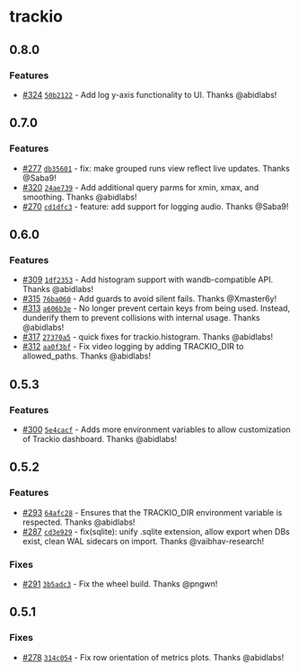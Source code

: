# trackio

## 0.8.0

### Features

- [#324](https://github.com/gradio-app/trackio/pull/324) [`50b2122`](https://github.com/gradio-app/trackio/commit/50b2122e7965ac82a72e6cb3b7d048bc10a2a6b1) - Add log y-axis functionality to UI.  Thanks @abidlabs!

## 0.7.0

### Features

- [#277](https://github.com/gradio-app/trackio/pull/277) [`db35601`](https://github.com/gradio-app/trackio/commit/db35601b9c023423c4654c9909b8ab73e58737de) - fix: make grouped runs view reflect live updates.  Thanks @Saba9!
- [#320](https://github.com/gradio-app/trackio/pull/320) [`24ae739`](https://github.com/gradio-app/trackio/commit/24ae73969b09fb3126acd2f91647cdfbf8cf72a1) - Add additional query parms for xmin, xmax, and smoothing.  Thanks @abidlabs!
- [#270](https://github.com/gradio-app/trackio/pull/270) [`cd1dfc3`](https://github.com/gradio-app/trackio/commit/cd1dfc3dc641b4499ac6d4a1b066fa8e2b52c57b) - feature: add support for logging audio.  Thanks @Saba9!

## 0.6.0

### Features

- [#309](https://github.com/gradio-app/trackio/pull/309) [`1df2353`](https://github.com/gradio-app/trackio/commit/1df23534d6c01938c8db9c0f584ffa23e8d6021d) - Add histogram support with wandb-compatible API.  Thanks @abidlabs!
- [#315](https://github.com/gradio-app/trackio/pull/315) [`76ba060`](https://github.com/gradio-app/trackio/commit/76ba06055dc43ca8f03b79f3e72d761949bd19a8) - Add guards to avoid silent fails.  Thanks @Xmaster6y!
- [#313](https://github.com/gradio-app/trackio/pull/313) [`a606b3e`](https://github.com/gradio-app/trackio/commit/a606b3e1c5edf3d4cf9f31bd50605226a5a1c5d0) - No longer prevent certain keys from being used. Instead, dunderify them to prevent collisions with internal usage.  Thanks @abidlabs!
- [#317](https://github.com/gradio-app/trackio/pull/317) [`27370a5`](https://github.com/gradio-app/trackio/commit/27370a595d0dbdf7eebbe7159d2ba778f039da44) - quick fixes for trackio.histogram.  Thanks @abidlabs!
- [#312](https://github.com/gradio-app/trackio/pull/312) [`aa0f3bf`](https://github.com/gradio-app/trackio/commit/aa0f3bf372e7a0dd592a38af699c998363830eeb) - Fix video logging by adding TRACKIO_DIR to allowed_paths.  Thanks @abidlabs!

## 0.5.3

### Features

- [#300](https://github.com/gradio-app/trackio/pull/300) [`5e4cacf`](https://github.com/gradio-app/trackio/commit/5e4cacf2e7ce527b4ce60de3a5bc05d2c02c77fb) - Adds more environment variables to allow customization of Trackio dashboard.  Thanks @abidlabs!

## 0.5.2

### Features

- [#293](https://github.com/gradio-app/trackio/pull/293) [`64afc28`](https://github.com/gradio-app/trackio/commit/64afc28d3ea1dfd821472dc6bf0b8ed35a9b74be) - Ensures that the TRACKIO_DIR environment variable is respected.  Thanks @abidlabs!
- [#287](https://github.com/gradio-app/trackio/pull/287) [`cd3e929`](https://github.com/gradio-app/trackio/commit/cd3e9294320949e6b8b829239069a43d5d7ff4c1) - fix(sqlite): unify .sqlite extension, allow export when DBs exist, clean WAL sidecars on import.  Thanks @vaibhav-research!

### Fixes

- [#291](https://github.com/gradio-app/trackio/pull/291) [`3b5adc3`](https://github.com/gradio-app/trackio/commit/3b5adc3d1f452dbab7a714d235f4974782f93730) - Fix the wheel build.  Thanks @pngwn!

## 0.5.1

### Fixes

- [#278](https://github.com/gradio-app/trackio/pull/278) [`314c054`](https://github.com/gradio-app/trackio/commit/314c05438007ddfea3383e06fd19143e27468e2d) - Fix row orientation of metrics plots.  Thanks @abidlabs!